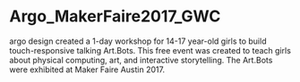 # Argo_MakerFaire2017_GWC

argo design created a 1-day workshop for 14-17 year-old girls to build touch-responsive talking Art.Bots. This free event was created to teach girls about physical computing, art, and interactive storytelling. The Art.Bots were exhibited at Maker Faire Austin 2017. 

